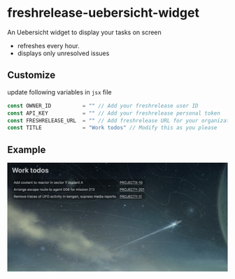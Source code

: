 # freshrelease-uebersicht-widget
An Uebersicht widget to display your tasks on screen

* refreshes every hour.
* displays only unresolved issues

## Customize

update following variables in `jsx` file
```jsx
const OWNER_ID          = "" // Add your freshrelease user ID
const API_KEY           = "" // Add your freshrelease personal token
const FRESHRELEASE_URL  = "" // Add freshrelease URL for your organization
const TITLE             = "Work todos" // Modify this as you please
```

## Example

![Samle image](assets/example.png)
